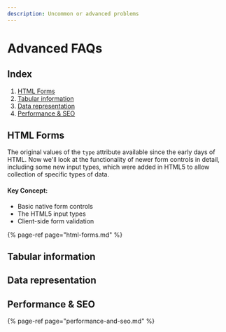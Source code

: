 ```yaml
---
description: Uncommon or advanced problems
---
```


# Advanced FAQs

## Index

1. [HTML Forms](./#html-forms)
2. [Tabular information](./#tabular-information)
3. [Data representation](./#data-representation)
4. [Performance & SEO](./#performance-and-seo)

## HTML Forms

The original values of the `type` attribute available since the early days of HTML. Now we'll look at the functionality of newer form controls in detail, including some new input types, which were added in HTML5 to allow collection of specific types of data.

#### Key Concept:

* Basic native form controls
* The HTML5 input types
* Client-side form validation

{% page-ref page="html-forms.md" %}

## Tabular information

## Data representation

## Performance & SEO

{% page-ref page="performance-and-seo.md" %}


